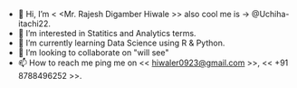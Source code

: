 - 👋 Hi, I’m < <Mr. Rajesh Digamber Hiwale >> also cool me is -> @Uchiha-itachi22.
- 👀 I’m interested in Statitics and Analytics terms.
- 🌱 I’m currently learning Data Science using R & Python.
- 💞️ I’m looking to collaborate on "will see"
- 📫 How to reach me  ping me on << hiwaler0923@gmail.com >>, << +91 8788496252 >>. 

<!---
Uchiha-itachi22/Uchiha-itachi22 is a ✨ special ✨ repository because its `README.md` (this file) appears on your GitHub profile.
You can click the Preview link to take a look at your changes.
--->
